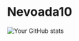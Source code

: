 # Nevoada10
 
![Your GitHub stats](https://github-readme-stats.vercel.app/api?username=yourusername&show_icons=true&theme=radical)
